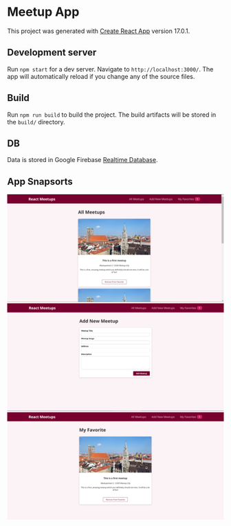 # Meetup App

This project was generated with [Create React App](https://reactjs.org/docs/create-a-new-react-app.html) version 17.0.1.

## Development server

Run `npm start` for a dev server. Navigate to `http://localhost:3000/`. The app will automatically reload if you change any of the source files.

## Build

Run `npm run build` to build the project. The build artifacts will be stored in the `build/` directory.

## DB

Data is stored in Google Firebase [Realtime Database](https://console.firebase.google.com/project/react-meetup-app-b7e5c/database/react-meetup-app-b7e5c-default-rtdb/data).


## App Snapsorts
![All Meetups Page](https://github.com/vishal002/meetup-app/blob/master/src/img/demo_all_meetups_page.jpg?raw=true)
![Add New Meetups Page](https://github.com/vishal002/meetup-app/blob/master/src/img/demo_add_new_meetups_page.jpg?raw=true)
![My Favorites Page](https://github.com/vishal002/meetup-app/blob/master/src/img/demo_my_favorites_page.jpg?raw=true)
